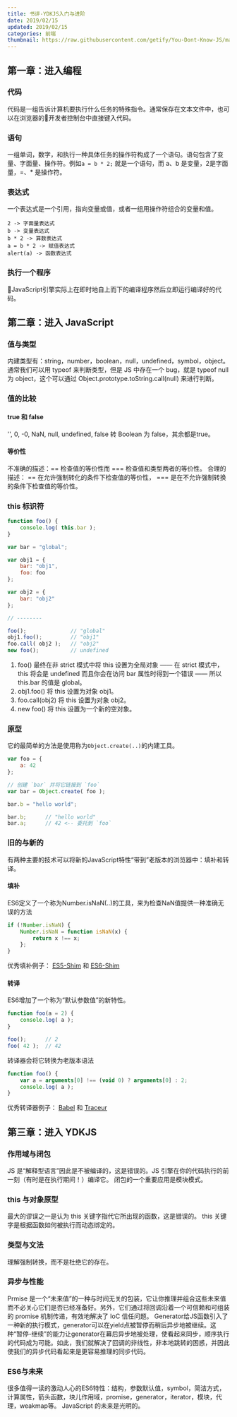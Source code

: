 ```yaml
---
title: 书评-YDKJS入门与进阶
date: 2019/02/15
updated: 2019/02/15
categories: 前端
thumbnail: https://raw.githubusercontent.com/getify/You-Dont-Know-JS/master/up%20%26%20going/cover.jpg
---
```


## 第一章：进入编程
### 代码
代码是一组告诉计算机要执行什么任务的特殊指令。通常保存在文本文件中，也可以在浏览器的开发者控制台中直接键入代码。
### 语句
一组单词，数字，和执行一种具体任务的操作符构成了一个语句。语句包含了变量、字面量、操作符。例如`a = b * 2;` 就是一个语句，而 a、b 是变量，2是字面量，=、* 是操作符。
### 表达式
一个表达式是一个引用，指向变量或值，或者一组用操作符组合的变量和值。
```
2 -> 字面量表达式
b -> 变量表达式
b * 2 -> 算数表达式
a = b * 2 -> 赋值表达式
alert(a) -> 函数表达式
```
### 执行一个程序
JavaScript引擎实际上在即时地自上而下的编译程序然后立即运行编译好的代码。

## 第二章：进入 JavaScript
### 值与类型
内建类型有：string，number，boolean，null，undefined，symbol，object。
通常我们可以用 typeof 来判断类型，但是 JS 中存在一个 bug，就是 typeof null 为 object，这个可以通过 Object.prototype.toString.call(null) 来进行判断。
### 值的比较
#### true 和 false
'', 0, -0, NaN, null, undefined, false 转 Boolean 为 false，其余都是true。
#### 等价性
不准确的描述：== 检查值的等价性而 === 检查值和类型两者的等价性。
合理的描述： == 在允许强制转化的条件下检查值的等价性， === 是在不允许强制转换的条件下检查值的等价性。
### this 标识符
```javascript
function foo() {
	console.log( this.bar );
}

var bar = "global";

var obj1 = {
	bar: "obj1",
	foo: foo
};

var obj2 = {
	bar: "obj2"
};

// --------

foo();				// "global"
obj1.foo();			// "obj1"
foo.call( obj2 );	// "obj2"
new foo();			// undefined
```
1. foo() 最终在非 strict 模式中将 this 设置为全局对象 —— 在 strict 模式中，this 将会是 undefined 而且你会在访问 bar 属性时得到一个错误 —— 所以 this.bar 的值是 global。
2. obj1.foo() 将 this 设置为对象 obj1。
3. foo.call(obj2) 将 this 设置为对象 obj2。
4. new foo() 将 this 设置为一个新的空对象。
### 原型
它的最简单的方法是使用称为`Object.create(..)`的内建工具。
```javascript
var foo = {
	a: 42
};

// 创建 `bar` 并将它链接到 `foo`
var bar = Object.create( foo );

bar.b = "hello world";

bar.b;		// "hello world"
bar.a;		// 42 <-- 委托到 `foo`
```
### 旧的与新的
有两种主要的技术可以将新的JavaScript特性“带到”老版本的浏览器中：填补和转译。
#### 填补
ES6定义了一个称为Number.isNaN(..)的工具，来为检查NaN值提供一种准确无误的方法
```javascript
if (!Number.isNaN) {
	Number.isNaN = function isNaN(x) {
		return x !== x;
	};
}
```
优秀填补例子： [ES5-Shim](https://github.com/es-shims/es5-shim) 和 [ES6-Shim](https://github.com/es-shims/es6-shim)
#### 转译
ES6增加了一个称为“默认参数值”的新特性。
```javascript
function foo(a = 2) {
	console.log( a );
}

foo();		// 2
foo( 42 );	// 42
```
转译器会将它转换为老版本语法
```javascript
function foo() {
	var a = arguments[0] !== (void 0) ? arguments[0] : 2;
	console.log( a );
}
```
优秀转译器例子： [Babel](https://babeljs.io) 和 [Traceur](https://github.com/google/traceur-compiler)

## 第三章：进入 YDKJS
### 作用域与闭包
JS 是“解释型语言”因此是不被编译的，这是错误的。JS 引擎在你的代码执行的前一刻（有时是在执行期间！）编译它。
闭包的一个重要应用是模块模式。
### this 与对象原型
最大的谬误之一是认为 this 关键字指代它所出现的函数，这是错误的。
this 关键字是根据函数如何被执行而动态绑定的。
### 类型与文法
理解强制转换，而不是杜绝它的存在。
### 异步与性能
Prmise 是一个“未来值”的一种与时间无关的包装，它让你推理并组合这些未来值而不必关心它们是否已经准备好。另外，它们通过将回调沿着一个可信赖和可组装的 promise 机制传递，有效地解决了 IoC 信任问题。
Generator给JS函数引入了一种新的执行模式，generator可以在yield点被暂停而稍后异步地被继续。这种“暂停-继续”的能力让generator在幕后异步地被处理，使看起来同步，顺序执行的代码成为可能。如此，我们就解决了回调的非线性，非本地跳转的困惑，并因此使我们的异步代码看起来是更容易推理的同步代码。
### ES6与未来
很多值得一读的激动人心的ES6特性：结构，参数默认值，symbol，简洁方式，计算属性，箭头函数，块儿作用域，promise，generator，iterator，模块，代理，weakmap等。
JavaScript 的未来是光明的。